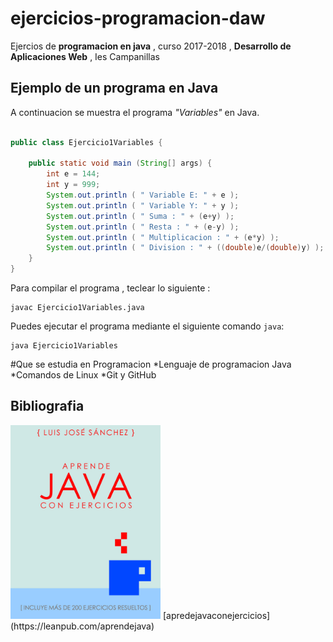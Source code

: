 # ejercicios-programacion-daw
Ejercios de **programacion en java** , curso 2017-2018 , **Desarrollo de Aplicaciones Web** , Ies Campanillas

## Ejemplo de un programa en Java

A continuacion se muestra el programa *"Variables"* en Java.
```java

public class Ejercicio1Variables {
	
	public static void main (String[] args) {
		int e = 144;
		int y = 999;
		System.out.println ( " Variable E: " + e );
		System.out.println ( " Variable Y: " + y );
		System.out.println ( " Suma : " + (e+y) );
		System.out.println ( " Resta : " + (e-y) );
		System.out.println ( " Multiplicacion : " + (e*y) );
		System.out.println ( " Division : " + ((double)e/(double)y) );
	}
}

```

Para compilar el programa , teclear lo siguiente :

```console
javac Ejercicio1Variables.java
```

Puedes ejecutar el programa mediante el siguiente comando `java`:

```
java Ejercicio1Variables
```

#Que se estudia en Programacion
*Lenguaje de programacion Java
*Comandos de Linux
*Git y GitHub
## Bibliografia
<img src="imagenes/img1.jpeg" width="240px">
[apredejavaconejercicios](https://leanpub.com/aprendejava)

